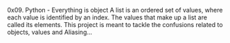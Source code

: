 0x09. Python - Everything is object A list is an ordered set of values, where each value is identified by an index. The values that make up a list are called its elements. This project is meant to tackle the confusions related to objects, values and Aliasing...
